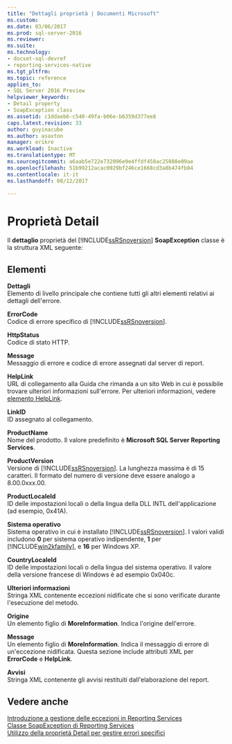 ```yaml
---
title: "Dettagli proprietà | Documenti Microsoft"
ms.custom: 
ms.date: 03/06/2017
ms.prod: sql-server-2016
ms.reviewer: 
ms.suite: 
ms.technology:
- docset-sql-devref
- reporting-services-native
ms.tgt_pltfrm: 
ms.topic: reference
applies_to:
- SQL Server 2016 Preview
helpviewer_keywords:
- Detail property
- SoapException class
ms.assetid: c1ddaeb6-c540-49fa-b06e-b6359d377ee8
caps.latest.revision: 33
author: guyinacube
ms.author: asaxton
manager: erikre
ms.workload: Inactive
ms.translationtype: MT
ms.sourcegitcommit: a6aab5e722e732096e9e4ffdf458ac25088e09ae
ms.openlocfilehash: 51b99212acac0029bf246ce1668cd3a8b474fb84
ms.contentlocale: it-it
ms.lasthandoff: 08/12/2017

---
```

# <a name="detail-property"></a>Proprietà Detail
  Il **dettaglio** proprietà del [!INCLUDE[ssRSnoversion](../../../includes/ssrsnoversion-md.md)] **SoapException** classe è la struttura XML seguente:  
  
## <a name="elements"></a>Elementi  
 **Dettagli**  
 Elemento di livello principale che contiene tutti gli altri elementi relativi ai dettagli dell'errore.  
  
 **ErrorCode**  
 Codice di errore specifico di [!INCLUDE[ssRSnoversion](../../../includes/ssrsnoversion-md.md)].  
  
 **HttpStatus**  
 Codice di stato HTTP.  
  
 **Message**  
 Messaggio di errore e codice di errore assegnati dal server di report.  
  
 **HelpLink**  
 URL di collegamento alla Guida che rimanda a un sito Web in cui è possibile trovare ulteriori informazioni sull'errore. Per ulteriori informazioni, vedere [elemento HelpLink](../../../reporting-services/report-server-web-service-net-framework-exception-handling/soapexception-class/helplink-element.md).  
  
 **LinkID**  
 ID assegnato al collegamento.  
  
 **ProductName**  
 Nome del prodotto. Il valore predefinito è **Microsoft SQL Server Reporting Services**.  
  
 **ProductVersion**  
 Versione di [!INCLUDE[ssRSnoversion](../../../includes/ssrsnoversion-md.md)]. La lunghezza massima è di 15 caratteri. Il formato del numero di versione deve essere analogo a 8.00.0xxx.00.  
  
 **ProductLocaleId**  
 ID delle impostazioni locali o della lingua della DLL INTL dell'applicazione (ad esempio, 0x41A).  
  
 **Sistema operativo**  
 Sistema operativo in cui è installato [!INCLUDE[ssRSnoversion](../../../includes/ssrsnoversion-md.md)]. I valori validi includono **0** per sistema operativo indipendente, **1** per [!INCLUDE[win2kfamily](../../../includes/win2kfamily-md.md)], e **16** per Windows XP.  
  
 **CountryLocaleId**  
 ID delle impostazioni locali o della lingua del sistema operativo. Il valore della versione francese di Windows è ad esempio 0x040c.  
  
 **Ulteriori informazioni**  
 Stringa XML contenente eccezioni nidificate che si sono verificate durante l'esecuzione del metodo.  
  
 **Origine**  
 Un elemento figlio di **MoreInformation**. Indica l'origine dell'errore.  
  
 **Message**  
 Un elemento figlio di **MoreInformation**. Indica il messaggio di errore di un'eccezione nidificata. Questa sezione include attributi XML per **ErrorCode** e **HelpLink**.  
  
 **Avvisi**  
 Stringa XML contenente gli avvisi restituiti dall'elaborazione del report.  
  
## <a name="see-also"></a>Vedere anche  
 [Introduzione a gestione delle eccezioni in Reporting Services](../../../reporting-services/report-server-web-service-net-framework-exception-handling/introducing-exception-handling-in-reporting-services.md)   
 [Classe SoapException di Reporting Services](../../../reporting-services/report-server-web-service-net-framework-exception-handling/soapexception-class/reporting-services-soapexception-class.md)   
 [Utilizzo della proprietà Detail per gestire errori specifici](../../../reporting-services/report-server-web-service-net-framework-exception-handling/best-practices/using-the-detail-property-to-handle-specific-errors.md)  
  
  

